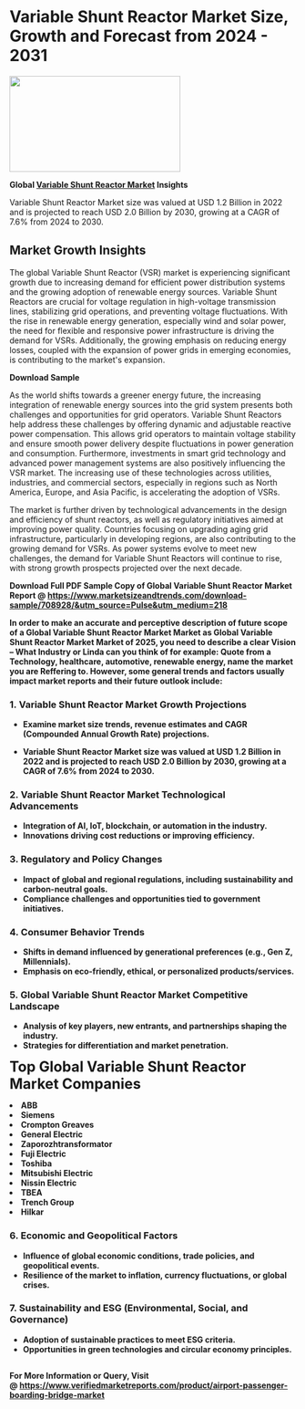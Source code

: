 <H1>Variable Shunt Reactor Market Size, Growth and Forecast from 2024 - 2031</H1><img class="aligncenter size-medium wp-image-584254" src="https://thirdeyenews.in/wp-content/uploads/2024/09/Global-Market-Research-300x168.jpeg" alt="" width="300" height="168" /><p><strong>Global&nbsp;<a href="https://www.marketsizeandtrends.com/download-sample/708928/&amp;utm_source=Pulse&amp;utm_medium=218">Variable Shunt Reactor Market</a> Insights</strong></p><p>Variable Shunt Reactor Market size was valued at USD 1.2 Billion in 2022 and is projected to reach USD 2.0 Billion by 2030, growing at a CAGR of 7.6% from 2024 to 2030.</p><p><h2>Market Growth Insights</h2> <p>The global Variable Shunt Reactor (VSR) market is experiencing significant growth due to increasing demand for efficient power distribution systems and the growing adoption of renewable energy sources. Variable Shunt Reactors are crucial for voltage regulation in high-voltage transmission lines, stabilizing grid operations, and preventing voltage fluctuations. With the rise in renewable energy generation, especially wind and solar power, the need for flexible and responsive power infrastructure is driving the demand for VSRs. Additionally, the growing emphasis on reducing energy losses, coupled with the expansion of power grids in emerging economies, is contributing to the market's expansion.</p> <p><strong>Download Sample</strong></p> <p>As the world shifts towards a greener energy future, the increasing integration of renewable energy sources into the grid system presents both challenges and opportunities for grid operators. Variable Shunt Reactors help address these challenges by offering dynamic and adjustable reactive power compensation. This allows grid operators to maintain voltage stability and ensure smooth power delivery despite fluctuations in power generation and consumption. Furthermore, investments in smart grid technology and advanced power management systems are also positively influencing the VSR market. The increasing use of these technologies across utilities, industries, and commercial sectors, especially in regions such as North America, Europe, and Asia Pacific, is accelerating the adoption of VSRs.</p> <p>The market is further driven by technological advancements in the design and efficiency of shunt reactors, as well as regulatory initiatives aimed at improving power quality. Countries focusing on upgrading aging grid infrastructure, particularly in developing regions, are also contributing to the growing demand for VSRs. As power systems evolve to meet new challenges, the demand for Variable Shunt Reactors will continue to rise, with strong growth prospects projected over the next decade.</p> <p><strong></p><p><span class=""><strong>Download Full PDF Sample Copy of Global Variable Shunt Reactor Market Report</strong> @ <a href="https://www.marketsizeandtrends.com/download-sample/708928/&amp;utm_source=Pulse&amp;utm_medium=218" target="_blank">https://www.marketsizeandtrends.com/download-sample/708928/&amp;utm_source=Pulse&amp;utm_medium=218</a></span></p><p>In order to make an accurate and perceptive description of future scope of a Global&nbsp;Variable Shunt Reactor Market Market as Global&nbsp;Variable Shunt Reactor Market Market of 2025, you need to describe a clear Vision &ndash; What Industry or Linda can you think of for example: Quote from a Technology, healthcare, automotive, renewable energy, name the market you are Reffering to. However, some general trends and factors usually impact market reports and their future outlook include:</p><h3>1.&nbsp;<strong>Variable Shunt Reactor Market Growth Projections</strong></h3><ul><li>Examine market size trends, revenue estimates and CAGR (Compounded Annual Growth Rate) projections.</li><li><p>Variable Shunt Reactor Market size was valued at USD 1.2 Billion in 2022 and is projected to reach USD 2.0 Billion by 2030, growing at a CAGR of 7.6% from 2024 to 2030.</p></li></ul><h3>2.&nbsp;<strong>Variable Shunt Reactor Market Technological Advancements</strong></h3><ul><li>Integration of AI, IoT, blockchain, or automation in the industry.</li><li>Innovations driving cost reductions or improving efficiency.</li></ul><h3>3.&nbsp;<strong>Regulatory and Policy Changes</strong></h3><ul><li>Impact of global and regional regulations, including sustainability and carbon-neutral goals.</li><li>Compliance challenges and opportunities tied to government initiatives.</li></ul><h3>4.&nbsp;<strong>Consumer Behavior Trends</strong></h3><ul><li>Shifts in demand influenced by generational preferences (e.g., Gen Z, Millennials).</li><li>Emphasis on eco-friendly, ethical, or personalized products/services.</li></ul><h3>5.&nbsp;<strong>Global Variable Shunt Reactor Market Competitive Landscape</strong></h3><ul><li>Analysis of key players, new entrants, and partnerships shaping the industry.</li><li>Strategies for differentiation and market penetration.</li></ul><p data-pm-slice="1 1 []"><span style="color: inherit; font-family: inherit; font-size: 25px;">Top Global Variable Shunt Reactor Market Companies</span></p><div class="" data-test-id=""><p><li>ABB</li><li> Siemens</li><li> Crompton Greaves</li><li> General Electric</li><li> Zaporozhtransformator</li><li> Fuji Electric</li><li> Toshiba</li><li> Mitsubishi Electric</li><li> Nissin Electric</li><li> TBEA</li><li> Trench Group</li><li> Hilkar</li></p></div><h3>6.&nbsp;<strong>Economic and Geopolitical Factors</strong></h3><ul><li>Influence of global economic conditions, trade policies, and geopolitical events.</li><li>Resilience of the market to inflation, currency fluctuations, or global crises.</li></ul><h3>7.&nbsp;<strong>Sustainability and ESG (Environmental, Social, and Governance)</strong></h3><ul><li>Adoption of sustainable practices to meet ESG criteria.</li><li>Opportunities in green technologies and circular economy principles.</li></ul><h2><strong style="font-size: 14px;">For More Information or Query, Visit @&nbsp;</strong><a style="background-color: #ffffff; font-size: 14px;" href="https://www.marketsizeandtrends.com/report/variable-shunt-reactor-market/" target="_blank">https://www.verifiedmarketreports.com/product/airport-passenger-boarding-bridge-market</a></h2>
